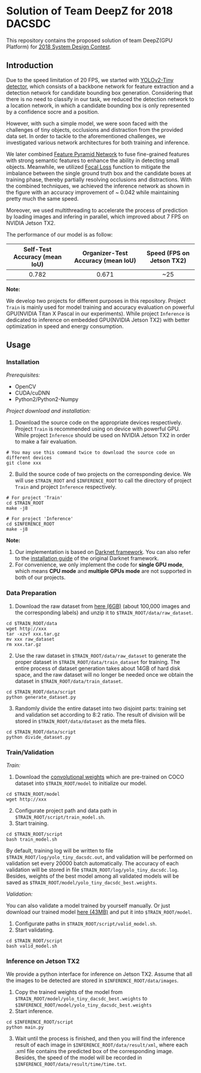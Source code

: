 # Solution of Team DeepZ for 2018 DACSDC

This repository contains the proposed solution of team DeepZ(GPU Platform) for [2018 System Design Contest](https://dac.com/content/2018-system-design-contest).


## Introduction
Due to the speed limitation of 20 FPS, we started with [YOLOv2-Tiny detector](https://pjreddie.com/darknet/yolov2/), which consists of a backbone network for feature extraction and a detection network for candidate bounding box generation. Considering that there is no need to classify in our task, we reduced the detection network to a location network, in which a candidate bounding box is only represented by a confidence socre and a position.

However, with such a simple model, we were soon faced with the challenges of tiny objects, occlusions and distraction from the provided data set. In order to tackle to the aforementioned challenges, we investigated various network architectures for both training and inference. 

We later combined [Feature Pyramid Network](https://arxiv.org/abs/1612.03144v2) to fuse fine-grained features with strong semantic features to enhance the ability in detecting small objects. Meanwhile, we utilized [Focal Loss](https://arxiv.org/abs/1708.02002) function to mitigate the imbalance between the single ground truth box and the candidate boxes at training phase, thereby partially resolving occlusions and distractions. With the combined techniques, we achieved the inference network as shown in the figure with an accuracy improvement of ~ 0.042 while maintaining pretty much the same speed. 

Moreover, we used multithreading to accelerate the process of prediction by loading images and infering in parallel, which improved about 7 FPS on NVIDIA Jetson TX2.


The performance of our model is as follow:

| Self-Test Accuracy (mean IoU) | Organizer-Test Accuracy (mean IoU) | Speed (FPS on Jetson TX2)
|:-----:|:-----:|:-----:|
| 0.782 | 0.671 | ~25 |

**Note:**  

We develop two projects for different purposes in this repository. Project `Train` is mainly used for model training and accuracy evaluation on powerful GPU(NVIDIA Titan X Pascal in our experiments). While project `Inference` is dedicated to inference on embedded GPU(NVIDIA Jetson TX2) with better optimization in speed and energy consumption.


## Usage

### Installation

*Prerequisites:*
 * OpenCV
 * CUDA/cuDNN
 * Python2/Python2-Numpy

*Project download and installation:*
1. Download the source code on the appropriate devices respectively. Project `Train` is recommended using on device with powerful GPU. While project `Inference` should be used on NVIDIA Jetson TX2 in order to make a fair evaluation.
```Shell
# You may use this command twice to download the source code on different devices
git clone xxx
```
2. Build the source code of two projects on the corresponding device. We will use `$TRAIN_ROOT` and `$INFERENCE_ROOT` to call the directory of project `Train` and project `Inference` respectively.
```Shell
# For project 'Train'
cd $TRAIN_ROOT
make -j8

# For project 'Inference'
cd $INFERENCE_ROOT
make -j8
```

**Note:**
1. Our implementation is based on [Darknet framework](https://pjreddie.com/darknet/). You can also refer to the [installation guide](https://pjreddie.com/darknet/install/) of the original Darknet framework.
2. For convenience, we only implement the code for **single GPU mode**, which means **CPU mode** and **multiple GPUs mode** are not supported in both of our projects.


### Data Preparation
1. Download the raw dataset from [here (6GB)]() (about 100,000 images and the corresponding labels) and unzip it to `$TRAIN_ROOT/data/raw_dataset`.
```Shell
cd $TRAIN_ROOT/data
wget http://xxx
tar -xzvf xxx.tar.gz
mv xxx raw_dataset
rm xxx.tar.gz
```
2. Use the raw dataset in `$TRAIN_ROOT/data/raw_dataset` to generate the proper dataset in `$TRAIN_ROOT/data/train_dataset` for training. The entire process of dataset generation takes about 14GB of hard disk space, and the raw dataset will no longer be needed once we obtain the dataset in `$TRAIN_ROOT/data/train_dataset`.
```Shell
cd $TRAIN_ROOT/data/script
python generate_dataset.py
```
3. Randomly divide the entire dataset into two disjoint parts: training set and validation set according to 8:2 ratio. The result of division will be stored in `$TRAIN_ROOT/data/dataset` as the meta files.
```Shell
cd $TRAIN_ROOT/data/script
python divide_dataset.py
```

### Train/Validation
*Train:*
1. Download the [convolutional weights](https://drive.google.com/open?id=1wlJtQKObDzTsxAUVh33zI-Pzr07N5ZoX) which are pre-trained on COCO dataset into `$TRAIN_ROOT/model` to initialize our model.
```Shell
cd $TRAIN_ROOT/model
wget http://xxx
```
2. Configurate project path and data path in `$TRAIN_ROOT/script/train_model.sh`.
3. Start training.
```Shell
cd $TRAIN_ROOT/script
bash train_model.sh
```

By default, training log will be written to file `$TRAIN_ROOT/log/yolo_tiny_dacsdc.out`, and validation will be performed on validation set every 20000 batch automatically. The accuracy of each validation will be stored in file `$TRAIN_ROOT/log/yolo_tiny_dacsdc.log`. Besides, weights of the best model among all validated models will be saved as `$TRAIN_ROOT/model/yolo_tiny_dacsdc_best.weights`.


*Validation:*  

You can also validate a model trained by yourself manually. Or just download our trained model [here (43MB)]() and put it into `$TRAIN_ROOT/model`.
1. Configurate paths in `$TRAIN_ROOT/script/valid_model.sh`.
2. Start validating.
```Shell
cd $TRAIN_ROOT/script
bash valid_model.sh
```

### Inference on Jetson TX2
We provide a python interface for inference on Jetson TX2. Assume that all the images to be detected are stored in `$INFERENCE_ROOT/data/images`. 
1. Copy the trained weights of the model from  `$TRAIN_ROOT/model/yolo_tiny_dacsdc_best.weights` to `$INFERENCE_ROOT/model/yolo_tiny_dacsdc_best.weights`
2. Start inference. 
```Shell
cd $INFERENCE_ROOT/script
python main.py
```
3. Wait until the process is finished, and then you will find the inference result of each image in `$INFERENCE_ROOT/data/result/xml`, where each .xml file contains the predicted box of the corresponding image. Besides, the speed of the model will be recorded in `$INFERENCE_ROOT/data/result/time/time.txt`.
